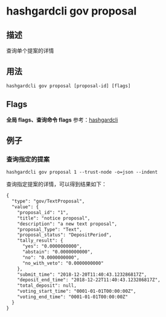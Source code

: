# hashgardcli gov proposal

## 描述

查询单个提案的详情

## 用法

```shell
hashgardcli gov proposal [proposal-id] [flags]
```
## Flags

 **全局 flags、查询命令 flags** 参考：[hashgardcli](../README.md)

## 例子

### 查询指定的提案

```shell
hashgardcli gov proposal 1 --trust-node -o=json --indent
```

查询指定提案的详情，可以得到结果如下：

```txt
{
  "type": "gov/TextProposal",
  "value": {
    "proposal_id": "1",
    "title": "notice proposal",
    "description": "a new text proposal",
    "proposal_Type": "Text",
    "proposal_status": "DepositPeriod",
    "tally_result": {
      "yes": "0.0000000000",
      "abstain": "0.0000000000",
      "no": "0.0000000000",
      "no_with_veto": "0.0000000000"
    },
    "submit_time": "2018-12-20T11:40:43.123286817Z",
    "deposit_end_time": "2018-12-22T11:40:43.123286817Z",
    "total_deposit": null,
    "voting_start_time": "0001-01-01T00:00:00Z",
    "voting_end_time": "0001-01-01T00:00:00Z"
  }
}
```
